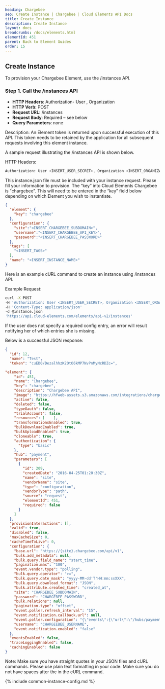 ```yaml
---
heading: Chargebee
seo: Create Instance | Chargebee | Cloud Elements API Docs
title: Create Instance
description: Create Instance
layout: docs
breadcrumbs: /docs/elements.html
elementId: 451
parent: Back to Element Guides
order: 15
---
```


## Create Instance

To provision your Chargebee Element, use the /instances API.

### Step 1. Call the /instances API

* __HTTP Headers__: Authorization- User <user secret>, Organization <organization secret>
* __HTTP Verb__: POST
* __Request URL__: /instances
* __Request Body__: Required – see below
* __Query Parameters__: none

Description: An Element token is returned upon successful execution of this API. This token needs to be retained by the application for all subsequent requests involving this element instance.

A sample request illustrating the /instances API is shown below.

HTTP Headers:

```bash
Authorization: User <INSERT_USER_SECRET>, Organization <INSERT_ORGANIZATION_SECRET>

```
This instance.json file must be included with your instance request.  Please fill your information to provision.  The “key” into Cloud Elements Chargebee is "chargebee".  This will need to be entered in the “key” field below depending on which Element you wish to instantiate.

```json
{
  "element": {
    "key": "chargebee"
  },
  "configuration": {
    "site":"<INSERT_CHARGEBEE_SUBDOMAIN>",
    "username":"<INSERT_CHARGEBEE_API_KEY>",
    "password":"<INSERT_CHARGEBEE_PASSWORD>"
  },
  "tags": [
    "<INSERT_TAGS>"
  ],
  "name": "<INSERT_INSTANCE_NAME>"
}
```

Here is an example cURL command to create an instance using /instances API.

Example Request:

```bash
curl -X POST
-H 'Authorization: User <INSERT_USER_SECRET>, Organization <INSERT_ORGANIZATION_SECRET>'
-H 'Content-Type: application/json'
-d @instance.json
'https://api.cloud-elements.com/elements/api-v2/instances'
```

If the user does not specify a required config entry, an error will result notifying her of which entries she is missing.

Below is a successful JSON response:

```json
{
  "id": 12,
  "name": "Test",
  "token": "cuED0/DezalhhzK2OtO6kMP7NvPnMyNcRDZc=",

"element": {
    "id": 451,
    "name": "Chargebee",
    "key": "chargebee",
    "description": "Chargebee API",
    "image": "https://hfweb-assets.s3.amazonaws.com/integrations/chargebee.png",
    "active": false,
    "deleted": false,
    "typeOauth": false,
    "trialAccount": false,
    "resources": [    ],
    "transformationsEnabled": true,
    "bulkDownloadEnabled": true,
    "bulkUploadEnabled": true,
    "cloneable": true,
    "authentication": {
      "type": "basic"
    },
    "hub": "payment",
    "parameters": [
      {
        "id": 209,
        "createdDate": "2016-04-25T01:20:30Z",
        "name": "site",
        "vendorName": "site",
        "type": "configuration",
        "vendorType": "path",
        "source": "request",
        "elementId": 451,
        "required": false
      }
    ]
  },
  "provisionInteractions": [],
  "valid": true,
  "disabled": false,
  "maxCacheSize": 0,
  "cacheTimeToLive": 0,
  "configuration": {
    "base.url": "https://{site}.chargebee.com/api/v1",
    "bulk.add_metadata": null,
    "bulk.query.field_name": "start_time",
    "pagination.max": "100",
    "event.vendor.type": "polling",
    "bulk.query.operator": ">=",
    "bulk.query.date_mask": "yyyy-MM-dd'T'HH:mm:ssXXX",
    "bulk.query.download_format": "JSON",
    "bulk.attribute.created_time": "created_at",
    "site": "CHARGEBEE_SUBDOMAIN",
    "password": "CHARGEBEE_PASSWORD",
    "bulk.relations": null,
    "pagination.type": "offset",
    "event.poller.refresh_interval": "15",
    "event.notification.callback.url": null,
    "event.poller.configuration": "{\"events\":{\"url\":\"/hubs/payment/events?where=start_time='${epoch}'\",\"idField\":\"\"}}",
    "username": "CHARGEEBEE_USERNAME",
    "event.notification.enabled": "false"
  },
  "eventsEnabled": false,
  "traceLoggingEnabled": false,
  "cachingEnabled": false
}
```

Note:  Make sure you have straight quotes in your JSON files and cURL commands.  Please use plain text formatting in your code.  Make sure you do not have spaces after the in the cURL command.

{% include common-instance-config.md %}
